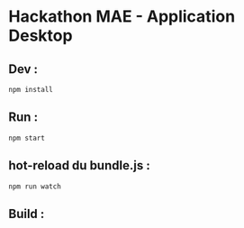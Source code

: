 # Hackathon MAE - Application Desktop

## Dev :
`npm install`

## Run :
`npm start`
## hot-reload du bundle.js :
`npm run watch`

## Build :
